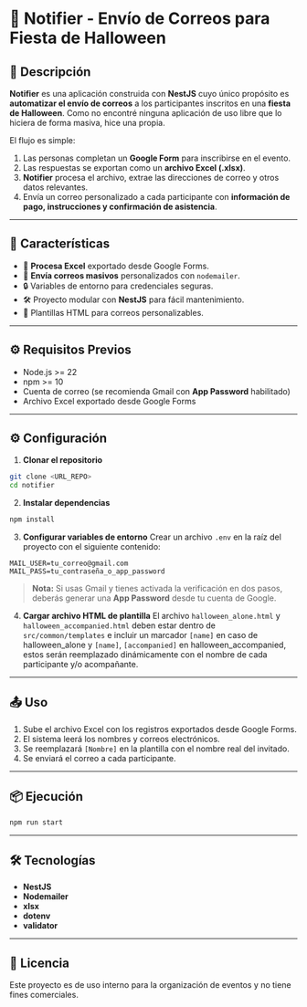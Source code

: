 # 🎃 Notifier - Envío de Correos para Fiesta de Halloween

## 📌 Descripción

**Notifier** es una aplicación construida con **NestJS** cuyo único propósito es **automatizar el envío de correos** a los participantes inscritos en una **fiesta de Halloween**.  Como no encontré ninguna aplicación de uso libre que lo hiciera de forma masiva, hice una propia.

El flujo es simple:
1. Las personas completan un **Google Form** para inscribirse en el evento.
2. Las respuestas se exportan como un **archivo Excel (.xlsx)**.
3. **Notifier** procesa el archivo, extrae las direcciones de correo y otros datos relevantes.
4. Envía un correo personalizado a cada participante con **información de pago, instrucciones y confirmación de asistencia**.

---

## 🚀 Características
- 📂 **Procesa Excel** exportado desde Google Forms.
- 📧 **Envía correos masivos** personalizados con `nodemailer`.
- 🔒 Variables de entorno para credenciales seguras.
- 🛠️ Proyecto modular con **NestJS** para fácil mantenimiento.
- 🎨 Plantillas HTML para correos personalizables.

---


## ⚙️ Requisitos Previos
- Node.js >= 22
- npm >= 10
- Cuenta de correo (se recomienda Gmail con **App Password** habilitado)
- Archivo Excel exportado desde Google Forms

---

## ⚙️ Configuración
1. **Clonar el repositorio**
```bash
git clone <URL_REPO>
cd notifier
```

2. **Instalar dependencias**
```bash
npm install
```

3. **Configurar variables de entorno**
Crear un archivo `.env` en la raíz del proyecto con el siguiente contenido:

```
MAIL_USER=tu_correo@gmail.com
MAIL_PASS=tu_contraseña_o_app_password
```

> **Nota:** Si usas Gmail y tienes activada la verificación en dos pasos, deberás generar una **App Password** desde tu cuenta de Google.

4. **Cargar archivo HTML de plantilla**
El archivo `halloween_alone.html` y `halloween_accompanied.html` deben estar dentro de `src/common/templates` e incluir un marcador `[name]` en caso de halloween_alone y `[name]`, `[accompanied]` en halloween_accompanied, estos serán reemplazado dinámicamente con el nombre de cada participante y/o acompañante.

---

## 📤 Uso
1. Sube el archivo Excel con los registros exportados desde Google Forms.
2. El sistema leerá los nombres y correos electrónicos.
3. Se reemplazará `[Nombre]` en la plantilla con el nombre real del invitado.
4. Se enviará el correo a cada participante.

---

## 📦 Ejecución
```bash
npm run start
```

---

## 🛠 Tecnologías
- **NestJS**
- **Nodemailer**
- **xlsx**
- **dotenv**
- **validator**

---

## 📜 Licencia
Este proyecto es de uso interno para la organización de eventos y no tiene fines comerciales.
